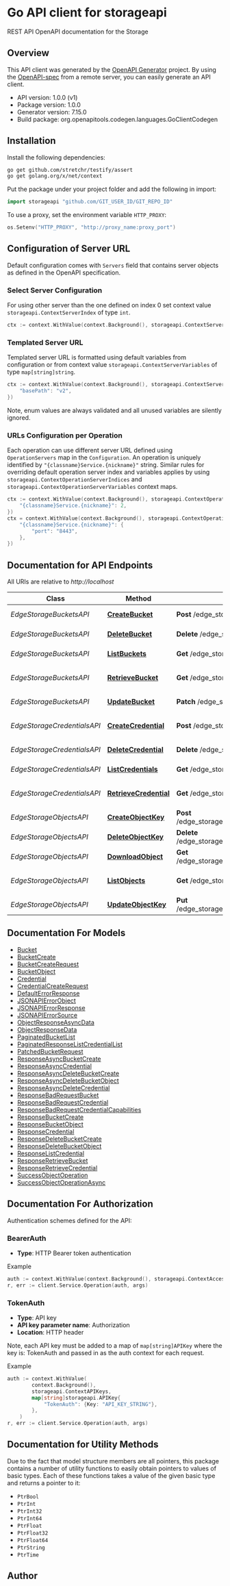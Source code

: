 # Go API client for storageapi

REST API OpenAPI documentation for the Storage

## Overview
This API client was generated by the [OpenAPI Generator](https://openapi-generator.tech) project.  By using the [OpenAPI-spec](https://www.openapis.org/) from a remote server, you can easily generate an API client.

- API version: 1.0.0 (v1)
- Package version: 1.0.0
- Generator version: 7.15.0
- Build package: org.openapitools.codegen.languages.GoClientCodegen

## Installation

Install the following dependencies:

```sh
go get github.com/stretchr/testify/assert
go get golang.org/x/net/context
```

Put the package under your project folder and add the following in import:

```go
import storageapi "github.com/GIT_USER_ID/GIT_REPO_ID"
```

To use a proxy, set the environment variable `HTTP_PROXY`:

```go
os.Setenv("HTTP_PROXY", "http://proxy_name:proxy_port")
```

## Configuration of Server URL

Default configuration comes with `Servers` field that contains server objects as defined in the OpenAPI specification.

### Select Server Configuration

For using other server than the one defined on index 0 set context value `storageapi.ContextServerIndex` of type `int`.

```go
ctx := context.WithValue(context.Background(), storageapi.ContextServerIndex, 1)
```

### Templated Server URL

Templated server URL is formatted using default variables from configuration or from context value `storageapi.ContextServerVariables` of type `map[string]string`.

```go
ctx := context.WithValue(context.Background(), storageapi.ContextServerVariables, map[string]string{
	"basePath": "v2",
})
```

Note, enum values are always validated and all unused variables are silently ignored.

### URLs Configuration per Operation

Each operation can use different server URL defined using `OperationServers` map in the `Configuration`.
An operation is uniquely identified by `"{classname}Service.{nickname}"` string.
Similar rules for overriding default operation server index and variables applies by using `storageapi.ContextOperationServerIndices` and `storageapi.ContextOperationServerVariables` context maps.

```go
ctx := context.WithValue(context.Background(), storageapi.ContextOperationServerIndices, map[string]int{
	"{classname}Service.{nickname}": 2,
})
ctx = context.WithValue(context.Background(), storageapi.ContextOperationServerVariables, map[string]map[string]string{
	"{classname}Service.{nickname}": {
		"port": "8443",
	},
})
```

## Documentation for API Endpoints

All URIs are relative to *http://localhost*

Class | Method | HTTP request | Description
------------ | ------------- | ------------- | -------------
*EdgeStorageBucketsAPI* | [**CreateBucket**](docs/EdgeStorageBucketsAPI.md#createbucket) | **Post** /edge_storage/buckets | Create a new bucket
*EdgeStorageBucketsAPI* | [**DeleteBucket**](docs/EdgeStorageBucketsAPI.md#deletebucket) | **Delete** /edge_storage/buckets/{name} | Delete a bucket
*EdgeStorageBucketsAPI* | [**ListBuckets**](docs/EdgeStorageBucketsAPI.md#listbuckets) | **Get** /edge_storage/buckets | List buckets
*EdgeStorageBucketsAPI* | [**RetrieveBucket**](docs/EdgeStorageBucketsAPI.md#retrievebucket) | **Get** /edge_storage/buckets/{name} | Retrieve details from a bucket
*EdgeStorageBucketsAPI* | [**UpdateBucket**](docs/EdgeStorageBucketsAPI.md#updatebucket) | **Patch** /edge_storage/buckets/{name} | Update bucket info
*EdgeStorageCredentialsAPI* | [**CreateCredential**](docs/EdgeStorageCredentialsAPI.md#createcredential) | **Post** /edge_storage/credentials | Create a new credential
*EdgeStorageCredentialsAPI* | [**DeleteCredential**](docs/EdgeStorageCredentialsAPI.md#deletecredential) | **Delete** /edge_storage/credentials/{id} | Delete a credential
*EdgeStorageCredentialsAPI* | [**ListCredentials**](docs/EdgeStorageCredentialsAPI.md#listcredentials) | **Get** /edge_storage/credentials | List credentials
*EdgeStorageCredentialsAPI* | [**RetrieveCredential**](docs/EdgeStorageCredentialsAPI.md#retrievecredential) | **Get** /edge_storage/credentials/{id} | Retrieve details from a credential
*EdgeStorageObjectsAPI* | [**CreateObjectKey**](docs/EdgeStorageObjectsAPI.md#createobjectkey) | **Post** /edge_storage/buckets/{bucketName}/objects/{objectKey} | Create new object key.
*EdgeStorageObjectsAPI* | [**DeleteObjectKey**](docs/EdgeStorageObjectsAPI.md#deleteobjectkey) | **Delete** /edge_storage/buckets/{bucketName}/objects/{objectKey} | Delete object key
*EdgeStorageObjectsAPI* | [**DownloadObject**](docs/EdgeStorageObjectsAPI.md#downloadobject) | **Get** /edge_storage/buckets/{bucketName}/objects/{objectKey} | Download object
*EdgeStorageObjectsAPI* | [**ListObjects**](docs/EdgeStorageObjectsAPI.md#listobjects) | **Get** /edge_storage/buckets/{bucketName}/objects | List objects from bucket
*EdgeStorageObjectsAPI* | [**UpdateObjectKey**](docs/EdgeStorageObjectsAPI.md#updateobjectkey) | **Put** /edge_storage/buckets/{bucketName}/objects/{objectKey} | Update the object key.


## Documentation For Models

 - [Bucket](docs/Bucket.md)
 - [BucketCreate](docs/BucketCreate.md)
 - [BucketCreateRequest](docs/BucketCreateRequest.md)
 - [BucketObject](docs/BucketObject.md)
 - [Credential](docs/Credential.md)
 - [CredentialCreateRequest](docs/CredentialCreateRequest.md)
 - [DefaultErrorResponse](docs/DefaultErrorResponse.md)
 - [JSONAPIErrorObject](docs/JSONAPIErrorObject.md)
 - [JSONAPIErrorResponse](docs/JSONAPIErrorResponse.md)
 - [JSONAPIErrorSource](docs/JSONAPIErrorSource.md)
 - [ObjectResponseAsyncData](docs/ObjectResponseAsyncData.md)
 - [ObjectResponseData](docs/ObjectResponseData.md)
 - [PaginatedBucketList](docs/PaginatedBucketList.md)
 - [PaginatedResponseListCredentialList](docs/PaginatedResponseListCredentialList.md)
 - [PatchedBucketRequest](docs/PatchedBucketRequest.md)
 - [ResponseAsyncBucketCreate](docs/ResponseAsyncBucketCreate.md)
 - [ResponseAsyncCredential](docs/ResponseAsyncCredential.md)
 - [ResponseAsyncDeleteBucketCreate](docs/ResponseAsyncDeleteBucketCreate.md)
 - [ResponseAsyncDeleteBucketObject](docs/ResponseAsyncDeleteBucketObject.md)
 - [ResponseAsyncDeleteCredential](docs/ResponseAsyncDeleteCredential.md)
 - [ResponseBadRequestBucket](docs/ResponseBadRequestBucket.md)
 - [ResponseBadRequestCredential](docs/ResponseBadRequestCredential.md)
 - [ResponseBadRequestCredentialCapabilities](docs/ResponseBadRequestCredentialCapabilities.md)
 - [ResponseBucketCreate](docs/ResponseBucketCreate.md)
 - [ResponseBucketObject](docs/ResponseBucketObject.md)
 - [ResponseCredential](docs/ResponseCredential.md)
 - [ResponseDeleteBucketCreate](docs/ResponseDeleteBucketCreate.md)
 - [ResponseDeleteBucketObject](docs/ResponseDeleteBucketObject.md)
 - [ResponseListCredential](docs/ResponseListCredential.md)
 - [ResponseRetrieveBucket](docs/ResponseRetrieveBucket.md)
 - [ResponseRetrieveCredential](docs/ResponseRetrieveCredential.md)
 - [SuccessObjectOperation](docs/SuccessObjectOperation.md)
 - [SuccessObjectOperationAsync](docs/SuccessObjectOperationAsync.md)


## Documentation For Authorization


Authentication schemes defined for the API:
### BearerAuth

- **Type**: HTTP Bearer token authentication

Example

```go
auth := context.WithValue(context.Background(), storageapi.ContextAccessToken, "BEARER_TOKEN_STRING")
r, err := client.Service.Operation(auth, args)
```

### TokenAuth

- **Type**: API key
- **API key parameter name**: Authorization
- **Location**: HTTP header

Note, each API key must be added to a map of `map[string]APIKey` where the key is: TokenAuth and passed in as the auth context for each request.

Example

```go
auth := context.WithValue(
		context.Background(),
		storageapi.ContextAPIKeys,
		map[string]storageapi.APIKey{
			"TokenAuth": {Key: "API_KEY_STRING"},
		},
	)
r, err := client.Service.Operation(auth, args)
```


## Documentation for Utility Methods

Due to the fact that model structure members are all pointers, this package contains
a number of utility functions to easily obtain pointers to values of basic types.
Each of these functions takes a value of the given basic type and returns a pointer to it:

* `PtrBool`
* `PtrInt`
* `PtrInt32`
* `PtrInt64`
* `PtrFloat`
* `PtrFloat32`
* `PtrFloat64`
* `PtrString`
* `PtrTime`

## Author



